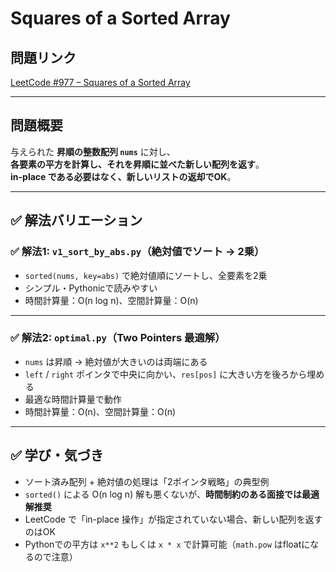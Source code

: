 # Squares of a Sorted Array

## 問題リンク
[LeetCode #977 – Squares of a Sorted Array](https://leetcode.com/problems/squares-of-a-sorted-array/)

---

## 問題概要

与えられた **昇順の整数配列 `nums`** に対し、  
**各要素の平方を計算し、それを昇順に並べた新しい配列を返す**。  
**in-place である必要はなく、新しいリストの返却でOK**。

---

## ✅ 解法バリエーション

### ✅ 解法1: `v1_sort_by_abs.py`（絶対値でソート → 2乗）

- `sorted(nums, key=abs)` で絶対値順にソートし、全要素を2乗
- シンプル・Pythonicで読みやすい
- 時間計算量：O(n log n)、空間計算量：O(n)

---

### ✅ 解法2: `optimal.py`（Two Pointers 最適解）

- `nums` は昇順 → 絶対値が大きいのは両端にある
- `left` / `right` ポインタで中央に向かい、`res[pos]` に大きい方を後ろから埋める
- 最適な時間計算量で動作
- 時間計算量：O(n)、空間計算量：O(n)

---

## ✅ 学び・気づき

- ソート済み配列 + 絶対値の処理は「2ポインタ戦略」の典型例
- `sorted()` による O(n log n) 解も悪くないが、**時間制約のある面接では最適解推奨**
- LeetCode で「in-place 操作」が指定されていない場合、新しい配列を返すのはOK
- Pythonでの平方は `x**2` もしくは `x * x` で計算可能（`math.pow` はfloatになるので注意）
